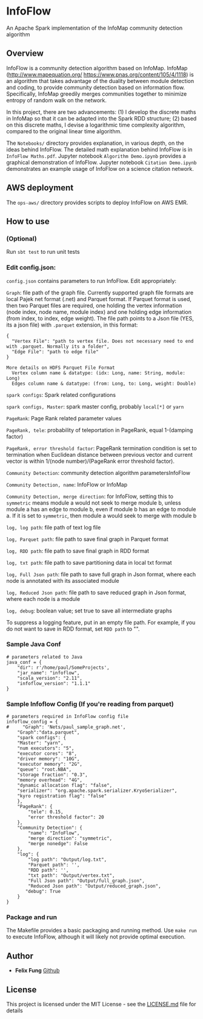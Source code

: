 # InfoFlow
An Apache Spark implementation of the InfoMap community detection algorithm

## Overview

InfoFlow is a community detection algorithm based on InfoMap. InfoMap (http://www.mapequation.org/ https://www.pnas.org/content/105/4/1118) is an algorithm that takes advantage of the duality between module detection and coding, to provide community detection based on information flow. Specifically, InfoMap greedily merges communities together to minimize entropy of random walk on the network.

In this project, there are two advancements: (1) I develop the discrete maths in InfoMap so that it can be adapted into the Spark RDD structure; (2) based on this discrete maths, I devise a logarithmic time complexity algorithm, compared to the original linear time algorithm.

The `Notebooks/` directory provides explanation, in various depth, on the ideas behind InfoFlow. The detailed math explanation behind InfoFlow is in `InfoFlow Maths.pdf`. Jupyter notebook `Algorithm Demo.ipynb` provides a graphical demonstration of InfoFlow. Jupyter notebook `Citation Demo.ipynb` demonstrates an example usage of InfoFlow on a science citation network.

## AWS deployment

The `ops-aws/` directory provides scripts to deploy InfoFlow on AWS EMR.

## How to use

### (Optional)

Run `sbt test` to run unit tests

### Edit config.json:

  `config.json` contains parameters to run InfoFlow. Edit appropriately:

  `Graph`: file path of the graph file. Currently supported graph file formats are local Pajek net format (.net) and Parquet format. If Parquet format is used, then two Parquet files are required, one holding the vertex information (node index, node name, module index) and one holding edge information (from index, to index, edge weight). The file path points to a Json file (YES, its a json file) with `.parquet` extension, in this format:
```
{
  "Vertex File": "path to vertex file. Does not necessary need to end with .parquet. Normally its a folder",
  "Edge File": "path to edge file"
}
```
```
More details on HDFS Parquet File Format
  Vertex column name & datatype: (idx: Long, name: String, module: Long)
  Edges column name & datatype: (from: Long, to: Long, weight: Double)
```


  `spark configs`: Spark related configurations

  `spark configs, Master`: spark master config, probably `local[*]` or `yarn`

  `PageRank`: Page Rank related parameter values

  `PageRank, tele`: probability of teleportation in PageRank, equal 1-(damping factor)

  `PageRank, error threshold factor`: PageRank termination condition is set to termination when Euclidean distance between previous vector and current vector is within 1/(node number)/(PageRank error threshold factor).

  `Community Detection`: community detection algorithm parametersInfoFlow

  `Community Detection, name`: InfoFlow or InfoMap

  `Community Detection, merge direction`: for InfoFlow, setting this to `symmetric` means module a would not seek to merge module b, unless module a has an edge to module b, even if module b has an edge to module a. If it is set to `symmetric`, then module a would seek to merge with module b

  `log, log path`: file path of text log file

  `log, Parquet path`: file path to save final graph in Parquet format

  `log, RDD path`: file path to save final graph in RDD format

  `log, txt path`: file path to save partitioning data in local txt format

  `log, Full Json path`: file path to save full graph in Json format, where each node is annotated with its associated module

  `log, Reduced Json path`: file path to save reduced graph in Json format, where each node is a module

  `log, debug`: boolean value; set true to save all intermediate graphs

To suppress a logging feature, put in an empty file path. For example, if you do not want to save in RDD format, set `RDD path` to "".

### Sample Java Conf
```
# parameters related to Java
java_conf = {
    "dir": r'/home/paul/SomeProjects',
    "jar_name": "infoflow",
    "scala_version": "2.11",
    "infoflow_version": "1.1.1"
}
```

### Sample Infoflow Config (If you're reading from parquet)
```
# parameters required in InfoFlow config file
infoflow_config = {
#     "Graph": 'Nets/paul_sample_graph.net',
    "Graph":"data.parquet",
    "spark configs": {
    "Master": "yarn",
    "num executors": "5",
    "executor cores": "8",
    "driver memory": "10G",
    "executor memory": "2G",
    "queue": "root.NBA",
    "storage fraction": "0.3",
    "memory overhead": "4G",
    "dynamic allocation flag": "false",
    "serializer": "org.apache.spark.serializer.KryoSerializer",
    "kyro registration flag": "false"
    },
    "PageRank": {
        "tele": 0.15,
        "error threshold factor": 20
    },
    "Community Detection": {
        "name": "InfoFlow",
        "merge direction": "symmetric",
        "merge nonedge": False
    },
    "log": {
        "log path": "Output/log.txt",
        "Parquet path": '',
        "RDD path": '',
        "txt path": "Output/vertex.txt",
        "Full Json path": "Output/full_graph.json",
        "Reduced Json path": "Output/reduced_graph.json",
       "debug": True
    }
}
```

### Package and run

The Makefile provides a basic packaging and running method. Use `make run` to execute InfoFlow, although it will likely not provide optimal execution.

## Author

* **Felix Fung** [Github](https://github.com/felixfung)

## License

This project is licensed under the MIT License - see the [LICENSE.md](LICENSE.md) file for details
